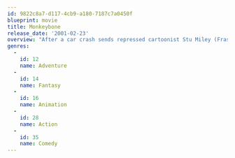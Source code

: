```yaml
---
id: 9822c8a7-d117-4cb9-a180-7187c7a0450f
blueprint: movie
title: Monkeybone
release_date: '2001-02-23'
overview: "After a car crash sends repressed cartoonist Stu Miley (Fraser) into a coma, he and the mischievous Monkeybone, his hilariously horny alter-ego, wake up in a wacked-out waystation for lost souls. When Monkeybone takes over Stu's body and escapes to wreak havoc on the real world, Stu has to find a way to stop him before his sister pulls the plug on reality forever!"
genres:
  -
    id: 12
    name: Adventure
  -
    id: 14
    name: Fantasy
  -
    id: 16
    name: Animation
  -
    id: 28
    name: Action
  -
    id: 35
    name: Comedy
---
```

